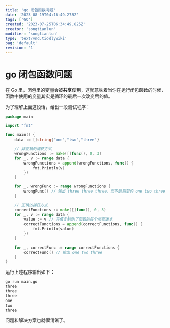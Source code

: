 ```yaml
---
title: 'go 闭包函数问题'
date: '2023-08-19T04:16:49.275Z'
tags: ['GO']
created: '2023-07-25T06:34:49.825Z'
creator: 'songtianlun'
modifier: 'songtianlun'
type: 'text/vnd.tiddlywiki'
bag: 'default'
revision: '1'
---
```


<!-- Exported from TiddlyWiki at 12:16, 19th 八月 2023 -->

# go 闭包函数问题

在 Go 里，闭包里的变量会被**共享**使用，这就意味着当你在运行闭包函数的时候，函数中使用的变量其实是循环的最后一次改变后的值。

为了理解上面这段话，给出一段测试程序：

```go
package main

import "fmt"

func main() {
    data := []string{"one","two","three"}

    // 非正确的捕获方式
    wrongFunctions := make([]func(), 0, 3)
    for _, v := range data {
        wrongFunctions = append(wrongFunctions, func() {
            fmt.Println(v)
        })
    }

    for _, wrongFunc := range wrongFunctions {
        wrongFunc() // 输出 three three three，而不是期望的 one two three
    }

    // 正确的捕获方式
    correctFunctions := make([]func(), 0, 3)
    for _, v := range data {
        value := v // 将值复制到了函数的每个局部版本
        correctFunctions = append(correctFunctions, func() {
            fmt.Println(value)
        })
    }

    for _, correctFunc := range correctFunctions {
        correctFunc() // 输出 one two three
    }
}
```

运行上述程序输出如下：

```bash
go run main.go
three
three
three
one
two
three
```

问题和解决方案也就很清晰了。